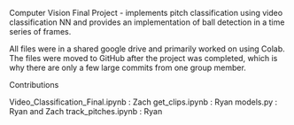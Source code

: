 Computer Vision Final Project - implements pitch classification using video classification NN and provides an implementation of ball detection in a time series of frames.


All files were in a shared google drive and primarily worked on using Colab. The files were moved to GitHub after the project was completed, which is why there are only a few large commits from one group member.

Contributions

Video_Classification_Final.ipynb : Zach
get_clips.ipynb : Ryan
models.py : Ryan and Zach
track_pitches.ipynb : Ryan
